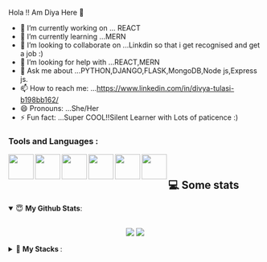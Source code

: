 Hola !! Am Diya Here 👋



- 🔭 I’m currently working on ... REACT
- 🌱 I’m currently learning ...MERN
- 👯 I’m looking to collaborate on ...Linkdin so that i get recognised and get a job :)
- 🤔 I’m looking for help with ...REACT,MERN 
- 💬 Ask me about ...PYTHON,DJANGO,FLASK,MongoDB,Node js,Express js.
- 📫 How to reach me: ...https://www.linkedin.com/in/divya-tulasi-b198bb162/
- 😄 Pronouns: ...She/Her
- ⚡ Fun fact: ...Super COOL!!Silent Learner with Lots of paticence :) 


### **Tools and Languages** : 
<img align="left" src="https://seeklogo.com/images/J/javascript-js-logo-2949701702-seeklogo.com.png" width="50">
<img align="left" src="https://media.giphy.com/media/KzWMBa9V3z8jHJCEC7/giphy.gif" width="50">
<img align="left" src="https://media.giphy.com/media/XAxylRMCdpbEWUAvr8/giphy.gif" width="50">
<img align="left" src="https://media.giphy.com/media/fsEaZldNC8A1PJ3mwp/giphy.gif" width="50">
<img align="left" src="https://upload.wikimedia.org/wikipedia/commons/thumb/9/96/Sass_Logo_Color.svg/1200px-Sass_Logo_Color.svg.png" width="50">
<img align="left" src="https://i.giphy.com/media/IdyAQJVN2kVPNUrojM/200.webp" width="50">
<br />




## 💻 Some stats

<details open>
 <summary> 😇 <b>My Github Stats</b>: </summary>
<br>
<p align = "center">
  <img src = "https://github-readme-stats.vercel.app/api?username=pr2tik1&show_icons=true&theme=tokyonight&line_height=27">
  <img src = "https://github-readme-stats.vercel.app/api/top-langs/?username=pr2tik1&hide=css,java,html&theme=tokyonight">
</p>

</details>

<details> 
 <summary>🤖 <b>My Stacks </b>: </summary>
<br>

<!--START_SECTION:waka-->


**I'm an Early 🐤** 

```text
🌞 Morning    5 commits    █████░░░░░░░░░░░░░░░░░░░░   19.93% 
🌆 Daytime    3 commits    ████████░░░░░░░░░░░░░░░░░   34.8% 
🌃 Evening    7 commits    ████████░░░░░░░░░░░░░░░░░   33.78% 
🌙 Night      2 commits     ██░░░░░░░░░░░░░░░░░░░░░░░   11.49%

```
📅 **I'm Most Productive on Thursday** 

```text
Monday       5 commits     ██░░░░░░░░░░░░░░░░░░░░░░░   9.29% 
Tuesday      7 commits     ███░░░░░░░░░░░░░░░░░░░░░░   14.86% 
Wednesday    12 commits     ███░░░░░░░░░░░░░░░░░░░░░░   12.16% 
Thursday     15 commits    ████░░░░░░░░░░░░░░░░░░░░░   18.92% 
Friday       7 commits     ██░░░░░░░░░░░░░░░░░░░░░░░   10.98% 
Saturday     13 commits     ████░░░░░░░░░░░░░░░░░░░░░   15.54% 
Sunday       10 commits    ████░░░░░░░░░░░░░░░░░░░░░   18.24%

```


📊 **I Spent My Time On Mostly on React ** 

```text
💬 Programming Languages: 
React                        24 mins             ██████████████████████░░░   90.77% 
Python                   1 min               █░░░░░░░░░░░░░░░░░░░░░░░░   6.74% 
javascript                      0 secs              ░░░░░░░░░░░░░░░░░░░░░░░░░   1.3% 
flask                     0 secs              ░░░░░░░░░░░░░░░░░░░░░░░░░   0.83% 
django                 0 secs              ░░░░░░░░░░░░░░░░░░░░░░░░░   0.35%

```

**I Mostly Code in Jupyter Notebook sublinetext and vs code ** 

```text
Jupyter Notebook         106 repos            ███████████████░░░░░░░░░░   62.5% 
Html                     78  repos            ███████████░░░░░░░░░░   62.5%
vs code                  101 repos            ███████████████░░░░░░░░░░   62.5%
C++                      45 repo              █░░░░░░░░░░░░░░░░░░░░░░░░   12.25% 
CSS                      56 repo              █░░░░░░░░░░░░░░░░░░░░░░░░   23.25% 
JavaScript               84 repo              █░░░░░░░░░░░░░░░░░░░░░░░░   17.25% 
C                        32 repo              █░░░░░░░░░░░░░░░░░░░░░░░░   3.25%

```



<!--END_SECTION:waka-->

